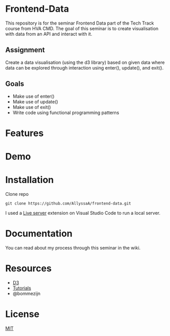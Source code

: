 # Frontend-Data
This repository is for the seminar Frontend Data part of the Tech Track course from HVA CMD. The goal of this seminar is to create visualisation with data from an API and interact with it.

## Assignment
Create a data visualisation (using the d3 library) based on given data where data can be explored through interaction using enter(), update(), and exit().

## Goals
* Make use of enter()
* Make use of update()
* Make use of exit()
* Write code using functional programming patterns
# Features

# Demo

# Installation
Clone repo

```
git clone https://github.com/AllyssaA/frontend-data.git
```
I used a [Live server](https://marketplace.visualstudio.com/items?itemName=ritwickdey.LiveServer) extension on Visual Studio Code to run a local server.

# Documentation
You can read about my process through this seminar in the wiki.

# Resources
* [D3](link)
* [Tutorials](link)
* @bommezijn
# License
[MIT](https://github.com/AllyssaA/frontend-data/blob/main/LICENSE)